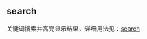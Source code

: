 ## search ##
关键词搜索并高亮显示结果，详细用法见：[search](https://jin-yufeng.github.io/Parser/#/instructions?id=search)  